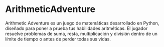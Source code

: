 # ArithmeticAdventure
Arithmetic Adventure es un juego de matemáticas desarrollado en Python, diseñado para poner a prueba tus habilidades aritméticas. El jugador resuelve problemas de suma, resta, multiplicación y división dentro de un límite de tiempo o antes de perder todas sus vidas.
